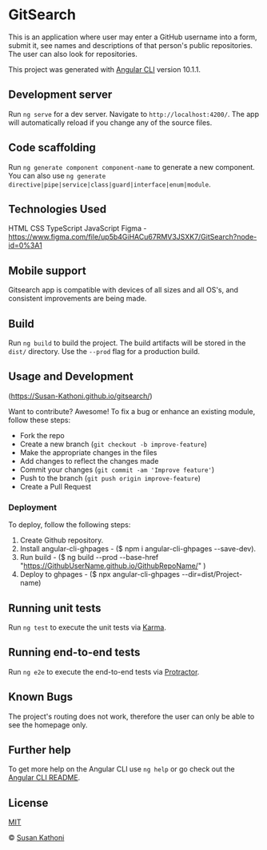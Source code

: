 # GitSearch

This is an application where user may enter a GitHub username into a form, submit it, see names and descriptions of that person's public repositories. The user can also look for repositories.

This project was generated with [Angular CLI](https://github.com/angular/angular-cli) version 10.1.1.

## Development server

Run `ng serve` for a dev server. Navigate to `http://localhost:4200/`. The app will automatically reload if you change any of the source files.

## Code scaffolding

Run `ng generate component component-name` to generate a new component. You can also use `ng generate directive|pipe|service|class|guard|interface|enum|module`.

## Technologies Used

HTML
CSS
TypeScript
JavaScript
Figma - https://www.figma.com/file/up5b4GiHACu67RMV3JSXK7/GitSearch?node-id=0%3A1

## Mobile support

Gitsearch app is compatible with devices of all sizes and all OS's, and consistent improvements are being made.

## Build

Run `ng build` to build the project. The build artifacts will be stored in the `dist/` directory. Use the `--prod` flag for a production build.

## Usage and Development

(https://Susan-Kathoni.github.io/gitsearch/)

Want to contribute? Awesome!
To fix a bug or enhance an existing module, follow these steps:

- Fork the repo
- Create a new branch (`git checkout -b improve-feature`)
- Make the appropriate changes in the files
- Add changes to reflect the changes made
- Commit your changes (`git commit -am 'Improve feature'`)
- Push to the branch (`git push origin improve-feature`)
- Create a Pull Request

### Deployment

To deploy, follow the following steps:

1. Create Github repository.
2. Install angular-cli-ghpages - (\$ npm i angular-cli-ghpages --save-dev).
3. Run build - (\$ ng build --prod --base-href "https://GithubUserName.github.io/GithubRepoName/" )
4. Deploy to ghpages - (\$ npx angular-cli-ghpages --dir=dist/Project-name)

## Running unit tests

Run `ng test` to execute the unit tests via [Karma](https://karma-runner.github.io).

## Running end-to-end tests

Run `ng e2e` to execute the end-to-end tests via [Protractor](http://www.protractortest.org/).

## Known Bugs

The project's routing does not work, therefore the user can only be able to see the homepage only.

## Further help

To get more help on the Angular CLI use `ng help` or go check out the [Angular CLI README](https://github.com/angular/angular-cli/blob/master/README.md).

## License

[MIT](https://github.com/Susan-Kathoni/gitsearch/blob/master/LICENSE.md)

© [Susan Kathoni](https://github.com/Susan-Kathoni)
